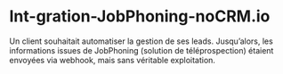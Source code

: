 # Int-gration-JobPhoning-noCRM.io
Un client souhaitait automatiser la gestion de ses leads. Jusqu’alors, les informations issues de JobPhoning (solution de téléprospection) étaient envoyées via webhook, mais sans véritable exploitation.

